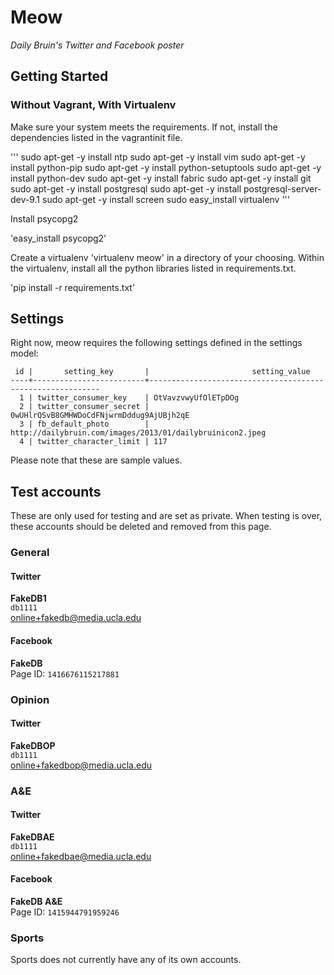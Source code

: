 # Meow
*Daily Bruin's Twitter and Facebook poster*

## Getting Started

### Without Vagrant, With Virtualenv

Make sure your system meets the requirements. If not, install the dependencies listed in the vagrantinit file.

'''
sudo apt-get -y install ntp
sudo apt-get -y install vim
sudo apt-get -y install python-pip
sudo apt-get -y install python-setuptools
sudo apt-get -y install python-dev
sudo apt-get -y install fabric
sudo apt-get -y install git
sudo apt-get -y install postgresql
sudo apt-get -y install postgresql-server-dev-9.1
sudo apt-get -y install screen
sudo easy_install virtualenv
''' 

Install psycopg2

'easy_install psycopg2'

Create a virtualenv 'virtualenv meow' in a directory of your choosing. 
Within the virtualenv, install all the python libraries listed in requirements.txt.

'pip install -r requirements.txt'

## Settings
Right now, meow requires the following settings defined in the settings model:

```
 id |       setting_key       |                       setting_value
----+-------------------------+-----------------------------------------------------------
  1 | twitter_consumer_key    | OtVavzvwyUfOlETpDOg
  2 | twitter_consumer_secret | 0wUHlrQSvB8GMHWDoCdFNjwrmDddug9AjUBjh2qE
  3 | fb_default_photo        | http://dailybruin.com/images/2013/01/dailybruinicon2.jpeg
  4 | twitter_character_limit | 117
```

Please note that these are sample values.

## Test accounts
These are only used for testing and are set as private. When testing is over, these accounts should be deleted and removed from this page.

### General
#### Twitter
**FakeDB1**    
`db1111`    
online+fakedb@media.ucla.edu

#### Facebook
**FakeDB**    
Page ID: `1416676115217881`

### Opinion
#### Twitter
**FakeDBOP**    
`db1111`    
online+fakedbop@media.ucla.edu

### A&E
#### Twitter
**FakeDBAE**    
`db1111`    
online+fakedbae@media.ucla.edu

#### Facebook
**FakeDB A&E**    
Page ID: `1415944791959246`

### Sports
Sports does not currently have any of its own accounts.
